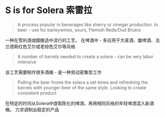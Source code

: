 # S is for Solera 索雷拉

> A process popular in beverages like sherry or vinegar production. In beer - use for barleywines, sours, Flemish Reds/Oud Bruins

一种在雪利酒或醋酿造中流行的工艺。 在啤酒中 - 多应用于大麦酒、酸啤酒、法兰德斯红色艾尔或老棕色艾尔等风格

> A number of barrels needed to create a solera - can be very labor intensive

该工艺需要制作很多酒桶 - 是一种劳动密集型工作

> Pulling the beer frome the solera a set times and refreshing the barrels with younger beer of the same style. Looking to create consistent product

在特定的时间从Solera中提取陈化的啤酒，再用相同风格的年轻啤酒混入新酒桶。 力求调制出稳定的产品